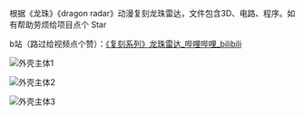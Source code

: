 根据《龙珠》《dragon radar》动漫复刻龙珠雷达，文件包含3D、电路、程序。如有帮助劳烦给项目点个 Star

b站（路过给视频点个赞）：[《复刻系列》龙珠雷达_哔哩哔哩_bilibili](https://www.bilibili.com/video/BV1dft9egEsr/?spm_id_from=333.1387.0.0&vd_source=07634221a84f60b36b10f467aee9420d)

![外壳主体1](E:\4_diy\Dragon%20Radar\dragon_radar\3d\外壳主体1.png)

![外壳主体2](E:\4_diy\Dragon%20Radar\dragon_radar\3d\外壳主体2.png)

![外壳主体3](E:\4_diy\Dragon%20Radar\dragon_radar\3d\外壳主体3.png)
